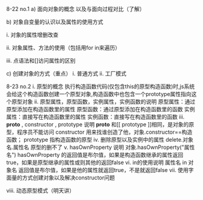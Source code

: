8-22 no.1
a)	面向对象的概念 以及与面向过程对比（了解）

b)	对象自变量的认识以及属性的使用方式

i.	对象的属性增删改查

ii.	对象属性、方法的使用（包括用for in来遍历）

iii.	点语法和[]访问属性的区别

c)	创建对象的方式（重点）
i.	普通方式
ii.	工厂模式


8-23 no.2
i.	原型的概念
执行构造函数代码(仅包含this的原型构造函数)时,js系统会给这个构造函数创建一个原型对象,构造函数中也包含一个prototype属性指向这个原型对象
ii.	原型属性，原型函数，实例属性，实例函数的说明
原型属性：通过原型添加在构造函数里的属性
原型函数：通过原型添加在构造函数里的函数
实例属性：直接写在构造函数里的属性
实例函数：直接写在构造函数里的函数
iii.	__proto__ , constructor , prototype 说明
__proto__ 和[[ prototype ]]相同，是对象的原型，程序员不能访问
constructor 用来找谁创造了他，对象.constructor==构造函数；
prototype 指构造函数的原型
iv.	删除原型以及实例中的属性
delete.对象名.属性名
原型的删不了
v.	hasOwnProperty 说明
对象.hasOwnProperty("属性名") 
hasOwnProperty 的返回值是布尔值，如果是构造函数继承的属性返回true，如果是原型继承的属性或则其他的返回false
vi.	in的使用说明
属性名 in 对象名
返回值是布尔值，如果是他的属性就返回true，不是就返回false
vii.	使用字面量的方式创建对象以及解决constructor问题

viii.	动态原型模式（明天讲）

